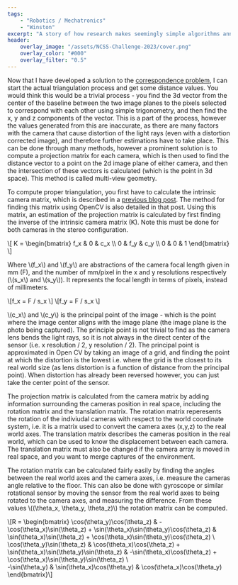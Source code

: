 ```yaml
---
tags:
    - "Robotics / Mechatronics"
    - "Winston"
excerpt: "A story of how research makes seemingly simple algorithms annoyingly complex."
header:
    overlay_image: "/assets/NCSS-Challenge-2023/cover.png"
    overlay_color: "#000"
    overlay_filter: "0.5"
---
```


Now that I have developed a solution to the [correspondence problem]({{site.url}}/2023/04/26/Harris-Corner-Detection.html), I can start the actual triangulation process and get some distance values. You would think this would be a trivial process - you find the 3d vector from the center of the baseline between the two image planes to the pixels selected to correspond with each other using simple trigonometry, and then find the x, y and z components of the vector. This is a part of the process, however the values generated from this are inaccurate, as there are many factors with the camera that cause distortion of the light rays (even with a distortion corrected image), and therefore further estimations have to take place. This can be done through many methods, however a prominent solution is to compute a projection matrix for each camera, which is then used to find the distance vector to a point on the 2d image plane of either camera, and then the intersection of these vectors is calculated (which is the point in 3d space). This method is called multi-view geometry.

To compute proper triangulation, you first have to calculate the intrinsic camera matrix, which is described in a [previous blog post]({{site.url}}/2023/02/13/Distortion.html). The method for finding this matrix using OpenCV is also detailed in that post. Using this matrix, an estimation of the projection matrix is calculated by first finding the inverse of the intrinsic camera matrix (K). Note this must be done for both cameras in the stereo configuration.

\\[
K = \begin{bmatrix} f_x & 0 & c_x \\\ 0 & f_y & c_y \\\ 0 & 0 & 1 \end{bmatrix}
\\]

Where \\(f_x\\) and \\(f_y\\) are abstractions of the camera focal length given in mm (F), and the number of mm/pixel in the x and y resolutions respectively (\\(s_x\\) and \\(s_y\\)). It represents the focal length in terms of pixels, instead of millimeters.

\\[f_x = F / s_x \\]
\\[f_y = F / s_x \\]

\\(c_x\\) and \\(c_y\\) is the principal point of the image - which is the point where the image center aligns with the image plane (the image plane is the photo being captured). The principle point is not trivial to find as the camera lens bends the light rays, so it is not always in the direct center of the sensor (i.e. x resolution / 2, y resolution / 2). The principal point is approximated in Open CV by taking an image of a grid, and finding the point at which the distortion is the lowest i.e. where the grid is the closest to its real world size (as lens distortion is a function of distance from the principal point). When distortion has already been reversed however, you can just take the center point of the sensor.

The projection matrix is calculated from the camera matrix by adding information surrounding the cameras position in real space, including the rotation matrix and the translation matrix. The rotation matrix reperesents the rotation of the indiviudal cameras with respect to the world coordinate system, i.e. it is a matrix used to convert the camera axes (x,y,z) to the real world axes. The translation matrix describes the cameras position in the real world, which can be used to know the displacement between each camera. The translation matrix must also be changed if the camera array is moved in real space, and you want to merge captures of the environment.

The rotation matrix can be calculated fairly easily by finding the angles between the real world axes and the camera axes, i.e. measure the cameras angle relative to the floor. This can also be done with gyroscope or similar rotational sensor by moving the sensor from the real world axes to being rotated to the camera axes, and measuring the difference. From these values \\((\\theta_x, \\theta_y, \\theta_z)\\) the rotation matrix can be computed.

\\[R = \\begin{bmatrix}
\\cos(\\theta_y)\\cos(\\theta_z) & -\\cos(\\theta_x)\\sin(\\theta_z) + \\sin(\\theta_x)\\sin(\\theta_y)\\cos(\\theta_z) & \\sin(\\theta_x)\\sin(\\theta_z) + \\cos(\\theta_x)\\sin(\\theta_y)\\cos(\\theta_z) \\\
\\cos(\\theta_y)\\sin(\\theta_z) & \\cos(\\theta_x)\\cos(\\theta_z) + \\sin(\\theta_x)\\sin(\\theta_y)\\sin(\\theta_z) & -\\sin(\\theta_x)\\cos(\\theta_z) + \\cos(\\theta_x)\\sin(\\theta_y)\\sin(\\theta_z) \\\
-\\sin(\\theta_y) & \\sin(\\theta_x)\\cos(\\theta_y) & \\cos(\\theta_x)\\cos(\\theta_y)
\\end{bmatrix}\\]

